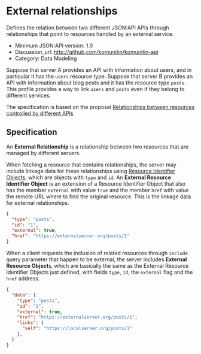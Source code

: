 # External relationships
Defines the relation between two different JSON:API APIs through relationships that point to resources handled by an external service.

- Minimum JSON:API version: 1.0
- Discussion_url: http://github.com/komunitin/komunitin-api
- Category: Data Modeling

Suppose that server A provides an API with information about users, and in particular it has the `users` resource type. Suppose that server B provides an API with information about blog posts and it has the resource type `posts`. This profile provides a way to link `users` and `posts` even if they belong to different services.

The specification is based on the proposal [Relationships between resources controlled by different APIs](https://github.com/json-api/json-api/issues/675)

## Specification

An **External Relationship** is a relationship between two resources that are managed by different servers.

When fetching a resource that contains relationships, the server may include linkage data for these relationships using [Resource Identifier Objects](https://jsonapi.org/format/#document-resource-object-links), which are objects with `type` and `id`. An **External Resource Identifier Object** is an extension of a Resource Identifier Object that also has the member `external` with value `true` and the member `href` with value the remote URL where to find the original resource. This is the linkage data for external relationships.

```JSON
{
  "type": "posts",
  "id": "1",
  "external": true,
  "href": "https://externalserver.org/posts/1"
}
```

When a client requests the inclusion of related resources through `include` query parameter that happen to be external, the server includes **External Resource Object**s, which are basically the same as the External Resource Identifier Objects just defined, with fields `type`, `id`, the `external` flag and the `href` address.

```JSON
{
  "data": {
    "type": "posts",
    "id": "1",
    "external": true,
    "href": "https://externalserver.org/posts/1",
    "links": {
      "self": "https://localserver.org/posts/1"
    },
  }
}
```